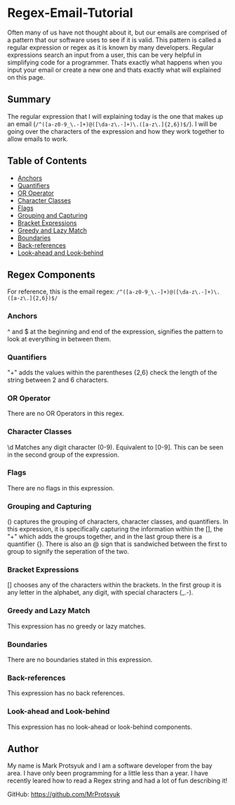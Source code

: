 # Regex-Email-Tutorial
Often many of us have not thought about it, but our emails are comprised of a pattern that our software uses to see if it is valid. This pattern is called a regular expression or regex as it is known by many developers. Regular expressions search an input from a user, this can be very helpful in simplifying code for a programmer. Thats exactly what happens when you input your email or create a new one and thats exactly what will explained on this page. 

## Summary
The regular expression that I will explaining today is the one that makes up an email (`/^([a-z0-9_\.-]+)@([\da-z\.-]+)\.([a-z\.]{2,6})$/`). I will be going over the characters of the expression and how they work together to allow emails to work. 

## Table of Contents

- [Anchors](#anchors)
- [Quantifiers](#quantifiers)
- [OR Operator](#or-operator)
- [Character Classes](#character-classes)
- [Flags](#flags)
- [Grouping and Capturing](#grouping-and-capturing)
- [Bracket Expressions](#bracket-expressions)
- [Greedy and Lazy Match](#greedy-and-lazy-match)
- [Boundaries](#boundaries)
- [Back-references](#back-references)
- [Look-ahead and Look-behind](#look-ahead-and-look-behind)

## Regex Components
For reference, this is the email regex: `/^([a-z0-9_\.-]+)@([\da-z\.-]+)\.([a-z\.]{2,6})$/`

### Anchors
^ and $ at the beginning and end of the expression, signifies the pattern to look at everything in between them.

### Quantifiers
"+" adds the values within the parentheses
{2,6} check the length of the string between 2 and 6 characters.

### OR Operator
There are no OR Operators in this regex.

### Character Classes
\d Matches any digit character (0-9). Equivalent to [0-9]. This can be seen in the second group of the expression.

### Flags
There are no flags in this expression.

### Grouping and Capturing
() captures the grouping of characters, character classes, and quantifiers. In this expression, it is specifically capturing the information within the [], the "+" which adds the groups together, and in the last group there is a quantifier {}. There is also an @ sign that is sandwiched between the first to group to signify the seperation of the two.

### Bracket Expressions
[] chooses any of the characters within the brackets. In the first group it is any letter in the alphabet, any digit, with special characters (_\.-).

### Greedy and Lazy Match
This expression has no greedy or lazy matches.

### Boundaries
There are no boundaries stated in this expression.

### Back-references
This expression has no back references.

### Look-ahead and Look-behind
This expression has no look-ahead or look-behind components.

## Author
My name is Mark Protsyuk and I am a software developer from the bay area. I have only been programming for a little less than a year. I have recently leared how to read a Regex string and had a lot of fun describing it!

GitHub: https://github.com/MrProtsyuk


